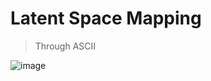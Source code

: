 # Latent Space Mapping
> Through ASCII 

![image](https://github.com/user-attachments/assets/50d9ea32-b9d1-4060-98b6-aeb4b2e98d74)

